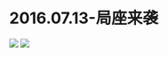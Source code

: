 # 2016.07.13-局座来袭
![](https://bilicoverimg.github.io/2016/2016.07.13-局座来袭.png)
![](https://bilicoverimg.github.io/2016/2016.07.13-局座来袭%28平板截图%29.jpg)
